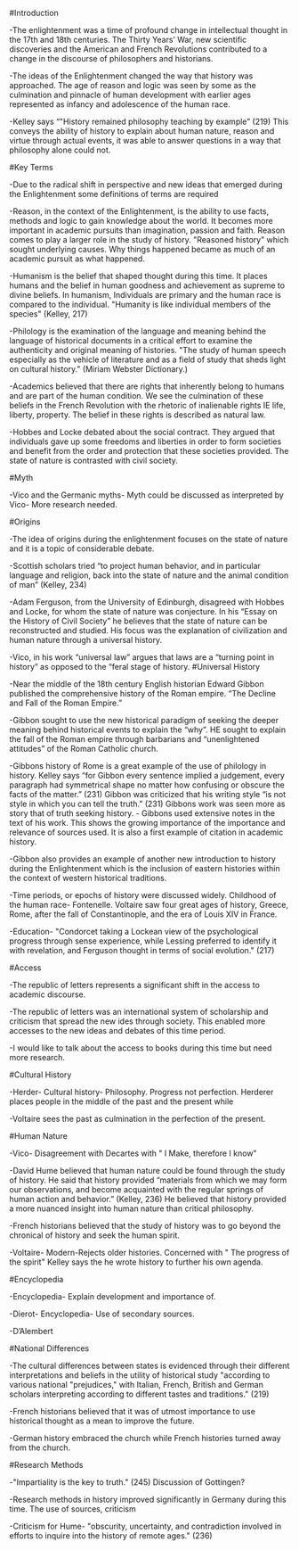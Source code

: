 #Introduction

-The enlightenment was a time of profound change in intellectual thought in the 17th and 18th centuries. The Thirty Years’ War, new scientific discoveries and the American and French Revolutions contributed to a change in the discourse of philosophers and historians. 


-The ideas of the Enlightenment changed the way that history was approached. The age of reason and logic was seen by some as the culmination and pinnacle of human development with earlier ages represented as infancy and adolescence of the human race. 

-Kelley says “"History remained philosophy teaching by example” (219) This conveys the ability of history to explain about human nature, reason and virtue through actual events, it was able to answer questions in a way that philosophy alone could not.

#Key Terms

-Due to the radical shift in perspective and new ideas that emerged during the Enlightenment some definitions of terms are required

-Reason, in the context of the Enlightenment, is the ability to use facts, methods and logic to gain knowledge about the world. It becomes more important in academic pursuits than imagination, passion and faith. Reason comes to play a larger role in the study of history. "Reasoned history" which sought underlying causes. Why things happened became as much of an academic pursuit as what happened. 

-Humanism is the belief that shaped thought during this time. It places humans and the belief in human goodness and achievement as supreme to divine beliefs. In humanism, Individuals are primary and the human race is compared to the individual. "Humanity is like individual members of the species" (Kelley, 217) 

-Philology is the examination of the language and meaning behind the language of historical documents in a critical effort to examine the authenticity and original meaning of histories.  "The study of human speech especially as the vehicle of literature and as a field of study that sheds light on cultural history." (Miriam Webster Dictionary.) 

-Academics believed that there are rights that inherently belong to humans and are part of the human condition.  We see the culmination of these beliefs in the French Revolution with the rhetoric of inalienable rights IE life, liberty, property. The belief in these rights is described as natural law. 

-Hobbes and Locke debated about the social contract. They argued that individuals gave up some freedoms and liberties in order to form societies and benefit from the order and protection that these societies provided. The state of nature is contrasted with civil society. 

#Myth 

-Vico and the Germanic myths- Myth could be discussed as interpreted by Vico- More research needed. 

#Origins

-The idea of origins during the enlightenment focuses on the state of nature and it is a topic of considerable debate. 

-Scottish scholars tried “to project human behavior, and in particular language and religion, back into the state of nature and the animal condition of man” (Kelley, 234)

-Adam Ferguson, from the University of Edinburgh, disagreed with Hobbes and Locke, for whom the state of nature was conjecture. In his “Essay on the History of Civil Society” he believes that the state of nature can be reconstructed and studied. His focus was the explanation of civilization and human nature through a universal history. 

-Vico, in his work “universal law”  argues that laws are a “turning point in history” as opposed to the “feral stage of history. 
#Universal History

-Near the middle of the 18th century English historian Edward Gibbon published the comprehensive history of the Roman empire. “The Decline and Fall of the Roman Empire.” 

-Gibbon sought to use the new historical paradigm of seeking the deeper meaning behind historical events to explain the “why”. HE sought to explain the fall of the Roman empire through barbarians and “unenlightened attitudes” of the Roman Catholic church.

-Gibbons history of Rome is a great example of the use of philology in history. Kelley says “for Gibbon every sentence implied a judgement, every paragraph had symmetrical shape no matter how confusing or obscure the facts of the matter.” (231) Gibbon was criticized that his writing style “is not style in which you can tell the truth.” (231) Gibbons work was seen more as story that of truth seeking history. -	Gibbons used extensive notes in the text of his work. This shows the growing importance of the importance and relevance of sources used. It is also a first example of citation in academic history.     

-Gibbon also provides an example of another new introduction to history during the Enlightenment which is the inclusion of eastern histories within the context of western historical traditions.    

-Time periods, or epochs of history were discussed widely. Childhood of the human race- Fontenelle. Voltaire saw four great ages of history, Greece, Rome, after the fall of Constantinople, and the era of Louis XIV in France. 

-Education- "Condorcet taking a Lockean view of the psychological progress through sense experience, while Lessing preferred to identify it with revelation, and Ferguson thought in terms of social evolution." (217)

#Access

-The republic of letters represents a significant shift in the access to academic discourse.

-The republic of letters was an international system of scholarship and criticism that spread the new ides through society. This enabled more accesses to the new ideas and debates of this time period.

-I would like to talk about the access to books during this time but need more research.

#Cultural History

-Herder- Cultural history- Philosophy. Progress not perfection. Herderer places people in the middle of the past and the present while

-Voltaire sees the past as culmination in the perfection of the present.

#Human Nature

-Vico- Disagreement with Decartes with " I Make, therefore I know" 

-David Hume believed that human nature could be found through the study of history. He said that history provided “materials from which we may form our observations, and become acquainted with the regular springs of human action and behavior.” (Kelley, 236) He believed that history provided a more nuanced insight into human nature than critical philosophy.

-French historians believed that the study of history was to go beyond the chronical of history and seek the human spirit. 

-Voltaire- Modern-Rejects older histories. Concerned with " The progress of the spirit" Kelley says the he wrote history to further his own agenda.

#Encyclopedia

-Encyclopedia- Explain development and importance of. 

-Dierot- Encyclopedia- Use of secondary sources.

-D’Alembert

#National Differences

-The cultural differences between states is evidenced through their different interpretations and beliefs in the utility of historical study "according to various national "prejudices," with Italian, French, British and German scholars interpreting according to different tastes and traditions." (219)

-French historians believed that it was of utmost importance to use historical thought as a mean to improve the future. 

-German history embraced the church while French histories turned away from the church.

#Research Methods

-"Impartiality is the key to truth." (245) Discussion of Gottingen? 

-Research methods in history improved significantly in Germany during this time. The use of sources, criticism

-Criticism for Hume- "obscurity, uncertainty, and contradiction involved in efforts to inquire into the history of remote ages." (236) 









